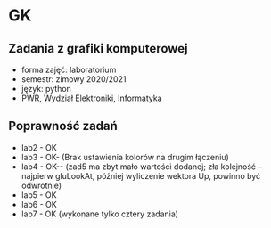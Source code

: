 # GK
## Zadania z grafiki komputerowej
* forma zajęć: laboratorium
* semestr: zimowy 2020/2021
* język: python
* PWR, Wydział Elektroniki, Informatyka


## Poprawność zadań
* lab2 - OK
* lab3 - OK- (Brak ustawienia kolorów na drugim łączeniu)
* lab4 - OK-- (zad5 ma zbyt mało wartości dodanej; zła kolejność – najpierw gluLookAt, później wyliczenie wektora Up, powinno być odwrotnie)
* lab5 - OK
* lab6 - OK
* lab7 - OK (wykonane tylko cztery zadania)



